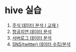 # hive 실습

1. [주식 데이터 분석 ( 교재 )](http://)
2. [항공지연 데이터 분석](http://)
3. [서버로그 데이터 분석](http://)
4. [SNS(twitter) 데이터 수집/분석](http://)


